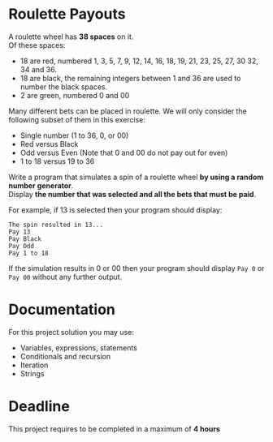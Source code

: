 # Roulette Payouts

A roulette wheel has **38 spaces** on it.   
Of these spaces:
- 18 are red, numbered 1, 3, 5, 7, 9, 12, 14, 16, 18, 19, 21, 23, 25, 27, 30 32, 34 and 36.
- 18 are black, the remaining integers between 1 and 36 are used to number the black spaces.
- 2 are green, numbered 0 and 00   

Many different bets can be placed in roulette. 
We will only consider the following subset of them in this exercise:
- Single number (1 to 36, 0, or 00)
- Red versus Black
- Odd versus Even (Note that 0 and 00 do not pay out for even) 
- 1 to 18 versus 19 to 36

Write a program that simulates a spin of a roulette wheel **by using a random number generator**.   
Display **the number that was selected and all the bets that must be paid**. 

For example, if 13 is selected then your program should display:

```
The spin resulted in 13...
Pay 13
Pay Black
Pay Odd
Pay 1 to 18
```

If the simulation results in 0 or 00 then your program should display `Pay 0` or `Pay 00` without any further output.


# Documentation

For this project solution you may use:

- Variables, expressions, statements
- Conditionals and recursion
- Iteration
- Strings

# Deadline

This project requires to be completed in a maximum of **4 hours**
